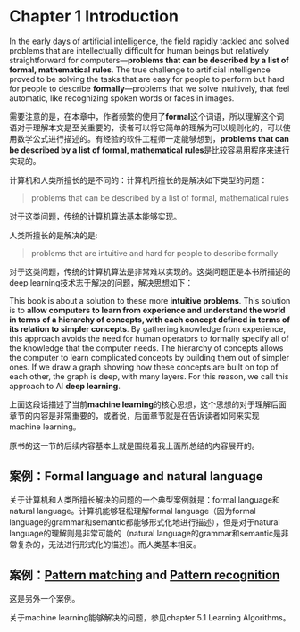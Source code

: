 # Chapter 1 Introduction

In the early days of artificial intelligence, the field rapidly tackled and solved problems that are intellectually difficult for human beings but relatively straightforward for computers—**problems that can be described by a list of formal, mathematical rules**. The true challenge to artificial intelligence proved to be solving the tasks that are easy for people to perform but hard for people to describe **formally**—problems that we solve intuitively, that feel automatic, like recognizing spoken words or faces in images.

需要注意的是，在本章中，作者频繁的使用了**formal**这个词语，所以理解这个词语对于理解本文是至关重要的，读者可以将它简单的理解为可以规则化的，可以使用数学公式进行描述的。有经验的软件工程师一定能够想到，**problems that can be described by a list of formal, mathematical rules**是比较容易用程序来进行实现的。

计算机和人类所擅长的是不同的：计算机所擅长的是解决如下类型的问题：

> problems that can be described by a list of formal, mathematical rules

对于这类问题，传统的计算机算法基本能够实现。

人类所擅长的是解决的是:

>  problems that are intuitive and hard for people to describe formally

对于这类问题，传统的计算机算法是非常难以实现的。这类问题正是本书所描述的deep learning技术志于解决的问题，解决思想如下：

This book is about a solution to these more **intuitive problems**. This solution is to **allow computers to learn from experience and understand the world in terms of a hierarchy of concepts, with each concept defined in terms of its relation to simpler concepts**. By gathering knowledge from experience, this approach avoids the need for human operators to formally specify all of the knowledge that the computer needs. The hierarchy of concepts allows the computer to learn complicated concepts by building them out of simpler ones. If we draw a graph showing how these concepts are built on top of each other, the graph is deep, with many layers. For this reason, we call this approach to AI **deep learning**.

上面这段话描述了当前**machine learning**的核心思想，这个思想的对于理解后面章节的内容是非常重要的，或者说，后面章节就是在告诉读者如何来实现machine learning。



原书的这一节的后续内容基本上就是围绕着我上面所总结的内容展开的。



## 案例：Formal language and natural language

关于计算机和人类所擅长解决的问题的一个典型案例就是：formal language和natural language。计算机能够轻松理解formal language（因为formal language的grammar和semantic都能够形式化地进行描述），但是对于natural language的理解则是非常可能的（natural language的grammar和semantic是非常复杂的，无法进行形式化的描述）。而人类基本相反。

## 案例：[Pattern matching](https://en.wikipedia.org/wiki/Pattern_matching) and [Pattern recognition](https://en.wikipedia.org/wiki/Pattern_recognition)

这是另外一个案例。



关于machine learning能够解决的问题，参见chapter 5.1 Learning Algorithms。